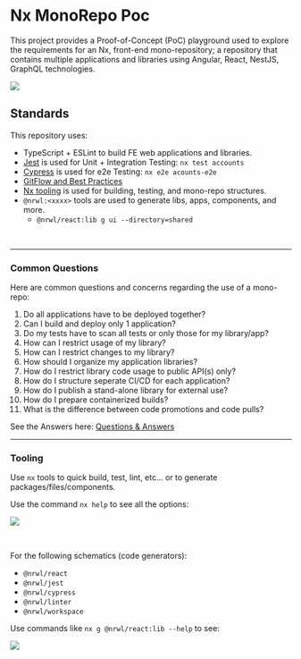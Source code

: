 # Nx MonoRepo Poc

This project provides a Proof-of-Concept (PoC) playground used to explore the requirements for an Nx, front-end mono-repository; a repository that contains multiple applications and libraries using Angular, React, NestJS, GraphQL technologies.

[![](https://i.imgur.com/DRLY3WB.png)](https://i.imgur.com/DRLY3WB.png)

## Standards

This repository uses:

- TypeScript + ESLint to build FE web applications and libraries.
- [Jest](https://jestjs.io/en/) is used for Unit + Integration Testing: `nx test accounts`
- [Cypress](https://www.cypress.io/) is used for e2e Testing: `nx e2e acounts-e2e`
- [GitFlow and Best Practices](https://hackmd.io/mqAqzpKyTqmQuofFZkkHxQ)
- [Nx tooling](https://github.com/nrwl/nx) is used for building, testing, and mono-repo structures.
- `@nrwl:<xxxx>` tools are used to generate libs, apps, components, and more.
  - `@nrwl/react:lib g ui --directory=shared`

<br>

---

### Common Questions

Here are common questions and concerns regarding the use of a mono-repo:

1. Do all applications have to be deployed together?
1. Can I build and deploy only 1 application?
1. Do my tests have to scan all tests or only those for my library/app?
1. How can I restrict usage of my library?
1. How can I restrict changes to my library?
1. How should I organize my application libraries?
1. How do I restrict library code usage to public API(s) only?
1. How do I structure seperate CI/CD for each application?
1. How do I publish a stand-alone library for external use?
1. How do I prepare containerized builds?
1. What is the difference between code promotions and code pulls?

See the Answers here: [Questions & Answers](./QUESTIONS.md)

---

### Tooling

Use `nx` tools to quick build, test, lint, etc... or to generate packages/files/components.

Use the command `nx help` to see all the options:

![](https://i.imgur.com/whTyyVW.png)

<br>

For the following schematics (code generators):

- `@nrwl/react`
- `@nrwl/jest`
- `@nrwl/cypress`
- `@nrwl/linter`
- `@nrwl/workspace`

Use commands like `nx g @nrwl/react:lib --help` to see:

![](https://i.imgur.com/FIqB8Ka.png)
